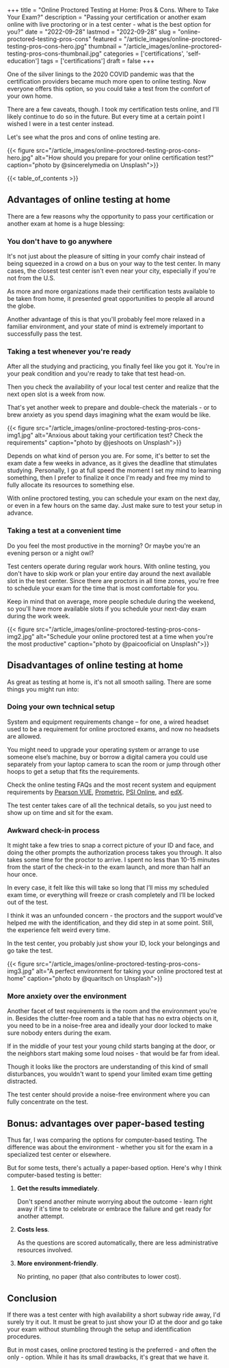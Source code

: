 +++
title = "Online Proctored Testing at Home: Pros & Cons. Where to Take Your Exam?"
description = "Passing your certification or another exam online with live proctoring or in a test center - what is the best option for you?"
date = "2022-09-28"
lastmod = "2022-09-28"
slug = "online-proctored-testing-pros-cons"
featured = "/article_images/online-proctored-testing-pros-cons-hero.jpg"
thumbnail = "/article_images/online-proctored-testing-pros-cons-thumbnail.jpg"
categories = ['certifications', 'self-education']
tags = ['certifications']
draft = false
+++

One of the silver linings to the 2020 COVID pandemic was that the certification providers became much more open to online testing. Now everyone offers this option, so you could take a test from the comfort of your own home.

There are a few caveats, though. I took my certification tests online, and I'll likely continue to do so in the future. But every time at a certain point I wished I were in a test center instead.

Let's see what the pros and cons of online testing are.

{{< figure src="/article_images/online-proctored-testing-pros-cons-hero.jpg" alt="How should you prepare for your online certification test?" caption="photo by \@sincerelymedia on Unsplash">}}

{{< table_of_contents >}}


## Advantages of online testing at home

There are a few reasons why the opportunity to pass your certification or another exam at home is a huge blessing:


### You don't have to go anywhere

It's not just about the pleasure of sitting in your comfy chair instead of being squeezed in a crowd on a bus on your way to the test center. In many cases, the closest test center isn't even near your city, especially if you're not from the U.S.

As more and more organizations made their certification tests available to be taken from home, it presented great opportunities to people all around the globe.

Another advantage of this is that you'll probably feel more relaxed in a familiar environment, and your state of mind is extremely important to successfully pass the test.


### Taking a test whenever you're ready

After all the studying and practicing, you finally feel like you got it. You're in your peak condition and you're ready to take that test head-on.

Then you check the availability of your local test center and realize that the next open slot is a week from now.

That's yet another week to prepare and double-check the materials - or to brew anxiety as you spend days imagining what the exam would be like.

{{< figure src="/article_images/online-proctored-testing-pros-cons-img1.jpg" alt="Anxious about taking your certification test? Check the requirements" caption="photo by \@jeshoots on Unsplash">}}

Depends on what kind of person you are. For some, it's better to set the exam date a few weeks in advance, as it gives the deadline that stimulates studying. Personally, I go at full speed the moment I set my mind to learning something, then I prefer to finalize it once I'm ready and free my mind to fully allocate its resources to something else.

With online proctored testing, you can schedule your exam on the next day, or even in a few hours on the same day. Just make sure to test your setup in advance.


### Taking a test at a convenient time

Do you feel the most productive in the morning? Or maybe you're an evening person or a night owl?

Test centers operate during regular work hours. With online testing, you don't have to skip work or plan your entire day around the next available slot in the test center. Since there are proctors in all time zones, you're free to schedule your exam for the time that is most comfortable for you.

Keep in mind that on average, more people schedule during the weekend, so you'll have more available slots if you schedule your next-day exam during the work week.

{{< figure src="/article_images/online-proctored-testing-pros-cons-img2.jpg" alt="Schedule your online proctored test at a time when you're the most productive" caption="photo by \@paicooficial on Unsplash">}}


## Disadvantages of online testing at home

As great as testing at home is, it's not all smooth sailing. There are some things you might run into:


### Doing your own technical setup

System and equipment requirements change – for one, a wired headset used to be a requirement for online proctored exams, and now no headsets are allowed.

You might need to upgrade your operating system or arrange to use someone else’s machine, buy or borrow a digital camera you could use separately from your laptop camera to scan the room or jump through other hoops to get a setup that fits the requirements.

Check the online testing FAQs and the most recent system and equipment requirements by [Pearson VUE](https://home.pearsonvue.com/onvue-tips), [Prometric](https://www.prometric.com/proproctorcandidate), [PSI Online](https://www.psionline.com/en-gb/online-proctoring-guide-test-takers/), and [edX](https://support.edx.org/hc/en-us/articles/360000218027-Proctored-exam-rules-and-requirements).

The test center takes care of all the technical details, so you just need to show up on time and sit for the exam.


### Awkward check-in process

It might take a few tries to snap a correct picture of your ID and face, and doing the other prompts the authorization process takes you through. It also takes some time for the proctor to arrive. I spent no less than 10-15 minutes from the start of the check-in to the exam launch, and more than half an hour once.

In every case, it felt like this will take so long that I’ll miss my scheduled exam time, or everything will freeze or crash completely and I’ll be locked out of the test.

I think it was an unfounded concern - the proctors and the support would’ve helped me with the identification, and they did step in at some point. Still, the experience felt weird every time.

In the test center, you probably just show your ID, lock your belongings and go take the test.

{{< figure src="/article_images/online-proctored-testing-pros-cons-img3.jpg" alt="A perfect environment for taking your online proctored test at home" caption="photo by \@quaritsch on Unsplash">}}


### More anxiety over the environment

Another facet of test requirements is the room and the environment you're in. Besides the clutter-free room and a table that has no extra objects on it, you need to be in a noise-free area and ideally your door locked to make sure nobody enters during the exam.

If in the middle of your test your young child starts banging at the door, or the neighbors start making some loud noises - that would be far from ideal.

Though it looks like the proctors are understanding of this kind of small disturbances, you wouldn't want to spend your limited exam time getting distracted.

The test center should provide a noise-free environment where you can fully concentrate on the test.


## Bonus: advantages over paper-based testing

Thus far, I was comparing the options for computer-based testing. The difference was about the environment - whether you sit for the exam in a specialized test center or elsewhere.

But for some tests, there's actually a paper-based option. Here's why I think computer-based testing is better:



1. **Get the results immediately**.

    Don't spend another minute worrying about the outcome - learn right away if it's time to celebrate or embrace the failure and get ready for another attempt.

2. **Costs less**.

    As the questions are scored automatically, there are less administrative resources involved.

3. **More environment-friendly**.

    No printing, no paper (that also contributes to lower cost).



## Conclusion

If there was a test center with high availability a short subway ride away, I'd surely try it out. It must be great to just show your ID at the door and go take your exam without stumbling through the setup and identification procedures.

But in most cases, online proctored testing is the preferred - and often the only - option. While it has its small drawbacks, it's great that we have it.
